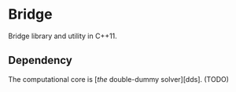 Bridge
======
Bridge library and utility in C++11.

## Dependency ##
The computational core is [*the* double-dummy solver][dds].  (TODO)
